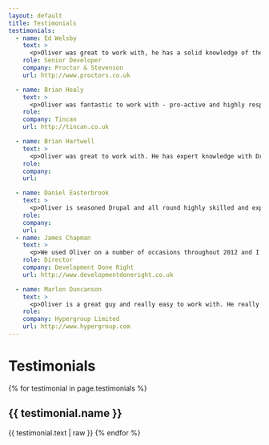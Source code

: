```yaml
---
layout: default
title: Testimonials
testimonials:
  - name: Ed Welsby
    text: >
      <p>Oliver was great to work with, he has a solid knowledge of the various aspects of web development and never minded helping me out with Linux commands!</p>
    role: Senior Developer
    company: Proctor & Stevenson
    url: http://www.proctors.co.uk

  - name: Brian Healy
    text: >
      <p>Oliver was fantastic to work with - pro-active and highly responsive, he worked well remotely and as part of a project team. His understanding of the project requirement(s) and ability to translate it into working code was essential and he delivered.</p>
    role:
    company: Tincan
    url: http://tincan.co.uk

  - name: Brian Hartwell
    text: >
      <p>Oliver was great to work with. He has expert knowledge with Drupal and delivered exactly what we were looking for on time. He's understanding, friendly and easy to get along with. I would enjoy working with him again in the future.</p>
    role:
    company:
    url:

  - name: Daniel Easterbrook
    text: >
      <p>Oliver is seasoned Drupal and all round highly skilled and experienced web developer. I have worked with Oliver on an important project where he was reliable, prompt and ensured strict client deadline delivery and confidentiality at all times.</p>
    role:
    company:
    url:
  - name: James Chapman
    text: >
      <p>We used Oliver on a number of occasions throughout 2012 and I have to say we've been delighted with his work. His skills working with Drupal are excellent particularly with custom module development and we wouldn't hesitate to recommend him others.</p>
    role: Director
    company: Development Done Right
    url: http://www.developmentdoneright.co.uk

  - name: Marlon Duncanson
    text: >
      <p>Oliver is a great guy and really easy to work with. He really goes the extra mile to make sure the project is done properly. I would recommend him and will not hesitate to use him again in future.</p>
    role:
    company: Hypergroup Limited
    url: http://www.hypergroup.com
---
```

# Testimonials

{% for testimonial in page.testimonials %}
  <h2>{{ testimonial.name }}</h2>
  {{ testimonial.text | raw }}
{% endfor %}
